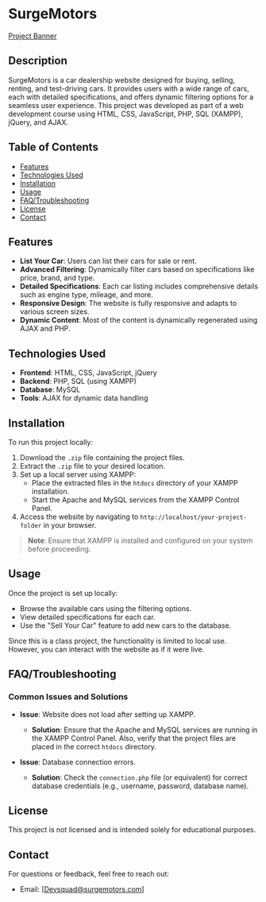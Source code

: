 # SurgeMotors

[Project Banner](images/MainLogo.jpg)

## Description

SurgeMotors is a car dealership website designed for buying, selling, renting, and test-driving cars. It provides users with a wide range of cars, each with detailed specifications, and offers dynamic filtering options for a seamless user experience. This project was developed as part of a web development course using HTML, CSS, JavaScript, PHP, SQL (XAMPP), jQuery, and AJAX.

## Table of Contents

- [Features](#features)
- [Technologies Used](#technologies-used)
- [Installation](#installation)
- [Usage](#usage)
- [FAQ/Troubleshooting](#faqtroubleshooting)
- [License](#license)
- [Contact](#contact)

## Features

- **List Your Car**: Users can list their cars for sale or rent.
- **Advanced Filtering**: Dynamically filter cars based on specifications like price, brand, and type.
- **Detailed Specifications**: Each car listing includes comprehensive details such as engine type, mileage, and more.
- **Responsive Design**: The website is fully responsive and adapts to various screen sizes.
- **Dynamic Content**: Most of the content is dynamically regenerated using AJAX and PHP.

## Technologies Used

- **Frontend**: HTML, CSS, JavaScript, jQuery
- **Backend**: PHP, SQL (using XAMPP)
- **Database**: MySQL
- **Tools**: AJAX for dynamic data handling

## Installation

To run this project locally:

1. Download the `.zip` file containing the project files.
2. Extract the `.zip` file to your desired location.
3. Set up a local server using XAMPP:
   - Place the extracted files in the `htdocs` directory of your XAMPP installation.
   - Start the Apache and MySQL services from the XAMPP Control Panel.
4. Access the website by navigating to `http://localhost/your-project-folder` in your browser.

> **Note**: Ensure that XAMPP is installed and configured on your system before proceeding.

## Usage

Once the project is set up locally:
- Browse the available cars using the filtering options.
- View detailed specifications for each car.
- Use the "Sell Your Car" feature to add new cars to the database.

Since this is a class project, the functionality is limited to local use. However, you can interact with the website as if it were live.

## FAQ/Troubleshooting

### Common Issues and Solutions

- **Issue**: Website does not load after setting up XAMPP.
  - **Solution**: Ensure that the Apache and MySQL services are running in the XAMPP Control Panel. Also, verify that the project files are placed in the correct `htdocs` directory.

- **Issue**: Database connection errors.
  - **Solution**: Check the `connection.php` file (or equivalent) for correct database credentials (e.g., username, password, database name).

## License

This project is not licensed and is intended solely for educational purposes.

## Contact

For questions or feedback, feel free to reach out:
- Email: [Devsquad@surgemotors.com] 
